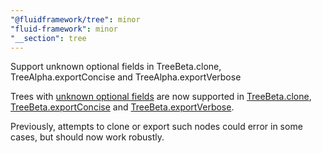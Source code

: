 ```yaml
---
"@fluidframework/tree": minor
"fluid-framework": minor
"__section": tree
---
```

Support unknown optional fields in TreeBeta.clone, TreeAlpha.exportConcise and TreeAlpha.exportVerbose

Trees with [unknown optional fields](https://fluidframework.com/docs/api/fluid-framework/schemafactoryobjectoptions-interface#allowunknownoptionalfields-propertysignature) are now supported in [TreeBeta.clone](https://fluidframework.com/docs/api/tree/treebeta-interface#clone-methodsignature), [TreeBeta.exportConcise](https://fluidframework.com/docs/api/tree/treealpha-interface#exportconcise-methodsignature) and [TreeBeta.exportVerbose](https://fluidframework.com/docs/api/tree/treealpha-interface#exportverbose-methodsignature).

Previously, attempts to clone or export such nodes could error in some cases, but should now work robustly.
